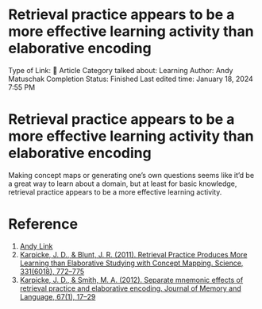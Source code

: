 # Retrieval practice appears to be a more effective learning activity than elaborative encoding

Type of Link: 📝 Article
Category talked about: Learning
Author: Andy Matuschak
Completion Status: Finished
Last edited time: January 18, 2024 7:55 PM

# **Retrieval practice appears to be a more effective learning activity than elaborative encoding**

Making concept maps or generating one’s own questions seems like it’d be a great way to learn about a domain, but at least for basic knowledge, retrieval practice appears to be a more effective learning activity.

# Reference

1. [Andy Link](https://notes.andymatuschak.org/z9Uq4yzBT1QaBU8twwyvm7P?stackedNotes=zEK6pjc61VLLZDNYssz7W7M)
2. [Karpicke, J. D., & Blunt, J. R. (2011). Retrieval Practice Produces More Learning than Elaborative Studying with Concept Mapping. Science, 331(6018), 772–775](https://notes.andymatuschak.org/zFUBZG5yY1aKJ4hpak2jWPA)
3. [Karpicke, J. D., & Smith, M. A. (2012). Separate mnemonic effects of retrieval practice and elaborative encoding. Journal of Memory and Language, 67(1), 17–29](https://notes.andymatuschak.org/z799fHyRM3qXFTLeEXUZQV7)